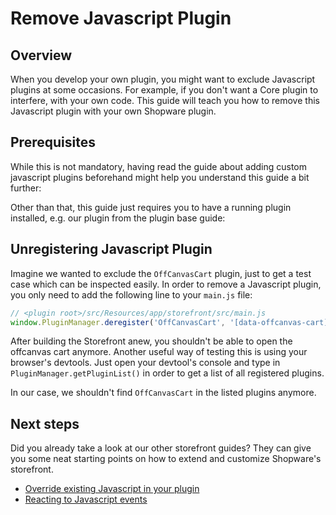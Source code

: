 # Remove Javascript Plugin

## Overview

When you develop your own plugin, you might want to exclude Javascript plugins at some occasions. For example, if you don't want a Core plugin to interfere, with your own code. This guide will teach you how to remove this Javascript plugin with your own Shopware plugin.

## Prerequisites

While this is not mandatory, having read the guide about adding custom javascript plugins beforehand might help you understand this guide a bit further:

<PageRef page="add-custom-javascript" />

Other than that, this guide just requires you to have a running plugin installed, e.g. our plugin from the plugin base guide:

<PageRef page="../plugin-base-guide" />

## Unregistering Javascript Plugin

Imagine we wanted to exclude the `OffCanvasCart` plugin, just to get a test case which can be inspected easily. In order to remove a Javascript plugin, you only need to add the following line to your `main.js` file:

```javascript
// <plugin root>/src/Resources/app/storefront/src/main.js
window.PluginManager.deregister('OffCanvasCart', '[data-offcanvas-cart]');
```

After building the Storefront anew, you shouldn't be able to open the offcanvas cart anymore. Another useful way of testing this is using your browser's devtools. Just open your devtool's console and type in `PluginManager.getPluginList()` in order to get a list of all registered plugins.

In our case, we shouldn't find `OffCanvasCart` in the listed plugins anymore.

## Next steps

Did you already take a look at our other storefront guides? They can give you some neat starting points on how to extend and customize Shopware's storefront.

* [Override existing Javascript in your plugin](override-existing-javascript)
* [Reacting to Javascript events](reacting-to-javascript-events)
